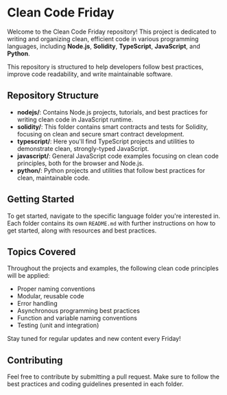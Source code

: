# Clean Code Friday

Welcome to the Clean Code Friday repository! This project is dedicated to writing and organizing clean, efficient code in various programming languages, including **Node.js**, **Solidity**, **TypeScript**, **JavaScript**, and **Python**.

This repository is structured to help developers follow best practices, improve code readability, and write maintainable software.

## Repository Structure

- **nodejs/**: Contains Node.js projects, tutorials, and best practices for writing clean code in JavaScript runtime.
- **solidity/**: This folder contains smart contracts and tests for Solidity, focusing on clean and secure smart contract development.
- **typescript/**: Here you'll find TypeScript projects and utilities to demonstrate clean, strongly-typed JavaScript.
- **javascript/**: General JavaScript code examples focusing on clean code principles, both for the browser and Node.js.
- **python/**: Python projects and utilities that follow best practices for clean, maintainable code.

## Getting Started

To get started, navigate to the specific language folder you're interested in. Each folder contains its own `README.md` with further instructions on how to get started, along with resources and best practices.

## Topics Covered

Throughout the projects and examples, the following clean code principles will be applied:
- Proper naming conventions
- Modular, reusable code
- Error handling
- Asynchronous programming best practices
- Function and variable naming conventions
- Testing (unit and integration)

Stay tuned for regular updates and new content every Friday!

## Contributing

Feel free to contribute by submitting a pull request. Make sure to follow the best practices and coding guidelines presented in each folder.

